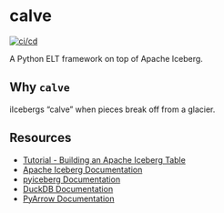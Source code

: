 # calve

[![ci/cd](https://github.com/geocoug/calve/actions/workflows/ci-cd.yaml/badge.svg)](https://github.com/geocoug/calve/actions/workflows/ci-cd.yaml)

A Python ELT framework on top of Apache Iceberg.

## Why `calve`

iIcebergs “calve” when pieces break off from a glacier.

## Resources

- [Tutorial - Building an Apache Iceberg Table](https://towardsdev.com/building-an-apache-iceberg-table-from-parquet-with-daft-pyiceberg-sqlite-catalog-and-duckdb-fc1623a9571a)
- [Apache Iceberg Documentation](https://iceberg.apache.org/)
- [pyiceberg Documentation](https://py.iceberg.apache.org/)
- [DuckDB Documentation](https://duckdb.org/docs/)
- [PyArrow Documentation](https://arrow.apache.org/docs/python/)
